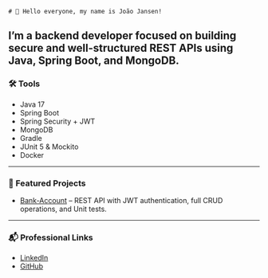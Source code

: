     # 👋 Hello everyone, my name is João Jansen!

I’m a backend developer focused on building secure and well-structured REST APIs using Java, Spring Boot, and MongoDB.
---

### 🛠 Tools

- Java 17
- Spring Boot
- Spring Security + JWT
- MongoDB
- Gradle
- JUnit 5 & Mockito
- Docker
---

### 📂 Featured Projects

- [Bank-Account](https://github.com/johnnydev92/bank-account) – REST API with JWT authentication, full CRUD operations, and Unit tests.

---

### 📬 Professional Links

- [LinkedIn](https://www.linkedin.com/in/joaojansen/)
- [GitHub](https://github.com/johnnydev92)